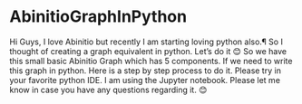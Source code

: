 # AbinitioGraphInPython
Hi Guys, I love Abinitio but recently I am starting loving python also.¶ So I thought of creating a graph equivalent in python. Let’s do it 😊 So we have this small basic Abinitio Graph which has 5 components. If we need to write this graph in python. Here is a step by step process to do it. Please try in your favorite python IDE. I am using the Jupyter notebook. Please let me know in case you have any questions regarding it. 😊
